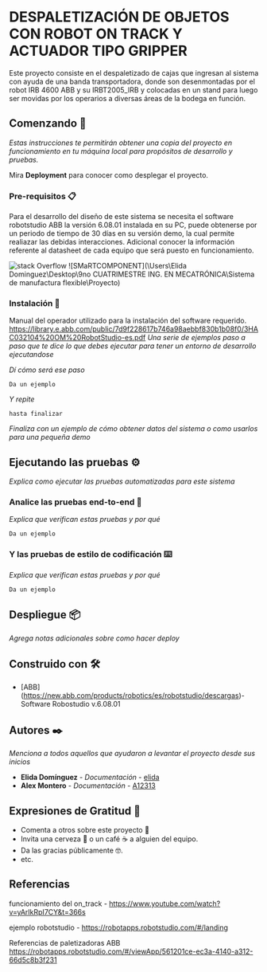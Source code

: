 
# DESPALETIZACIÓN DE OBJETOS CON ROBOT ON TRACK Y ACTUADOR TIPO GRIPPER

Este proyecto consiste en el despaletizado de cajas que ingresan al sistema con ayuda de una banda transportadora, donde son
desenmontadas por el robot IRB 4600 ABB y su IRBT2005_IRB y colocadas en un stand para luego ser movidas por los operarios a
diversas áreas de la bodega en función.

## Comenzando 🚀

_Estas instrucciones te permitirán obtener una copia del proyecto en funcionamiento en tu máquina local para propósitos de desarrollo y pruebas._

Mira **Deployment** para conocer como desplegar el proyecto.

### Pre-requisitos 📋

Para el desarrollo del diseño de este sistema se necesita el software robotstudio ABB la versión 6.08.01 instalada en su PC,
puede obtenerse por un periodo de tiempo de 30 días en su versión demo, la cual permite realiazar las debidas interacciones.
Adicional conocer la información referente al datasheet de cada equipo que será puesto en funcionamiento.
 
 ![stack Overflow](http://lmsotfy.com/so.png) 
 ![SMaRTCOMPONENT](\Users\Elida Dominguez\Desktop\9no CUATRIMESTRE ING. EN MECATRÓNICA\Sistema de manufactura flexible\Proyecto)

### Instalación 🔧

Manual del operador utilizado para la instalación del software requerido.
https://library.e.abb.com/public/7d9f228617b746a98aebbf830b1b08f0/3HAC032104%20OM%20RobotStudio-es.pdf
_Una serie de ejemplos paso a paso que te dice lo que debes ejecutar para tener un entorno de desarrollo ejecutandose_

_Dí cómo será ese paso_

```
Da un ejemplo
```

_Y repite_

```
hasta finalizar
```

_Finaliza con un ejemplo de cómo obtener datos del sistema o como usarlos para una pequeña demo_

## Ejecutando las pruebas ⚙️

_Explica como ejecutar las pruebas automatizadas para este sistema_

### Analice las pruebas end-to-end 🔩

_Explica que verifican estas pruebas y por qué_

```
Da un ejemplo
```

### Y las pruebas de estilo de codificación ⌨️

_Explica que verifican estas pruebas y por qué_

```
Da un ejemplo
```

## Despliegue 📦

_Agrega notas adicionales sobre como hacer deploy_

## Construido con 🛠️

* [ABB] (https://new.abb.com/products/robotics/es/robotstudio/descargas)- Software Robostudio v.6.08.01

## Autores ✒️

_Menciona a todos aquellos que ayudaron a levantar el proyecto desde sus inicios_

* **Elida Domínguez** - *Documentación* - [elida](https://github.com/elida1412)
* **Alex Montero** - *Documentación* - [A12313](https://github.com/A12313)

## Expresiones de Gratitud 🎁

* Comenta a otros sobre este proyecto 📢
* Invita una cerveza 🍺 o un café ☕ a alguien del equipo. 
* Da las gracias públicamente 🤓.
* etc.

## Referencias 
funcionamiento del on_track - https://www.youtube.com/watch?v=yArIkRpI7CY&t=366s

ejemplo robotstudio - https://robotapps.robotstudio.com/#/landing
 
 Referencias de paletizadoras ABB https://robotapps.robotstudio.com/#/viewApp/561201ce-ec3a-4140-a312-66d5c8b3f231
